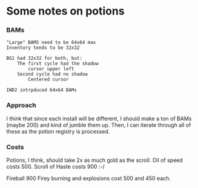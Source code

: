 # Some notes on potions

### BAMs
	"Large" BAMS need to be 64x64 max
	Inventory tends to be 32x32

	BG1 had 32x32 for both, but:
		The first cycle had the shadow
			cursor upper left
		Second cycle had no shadow
			Centered cursor

	IWD2 intrpduced 64x64 BAMs



### Approach
I think that since each install will be different, I should make a ton of BAMs (maybe 200) and kind of jumble them up. Then, I can iterate
through all of these as the potion registry is processed.


### Costs
Potions, I think, should take 2x as much gold as the scroll.
Oil of speed costs 500.
Scroll of Haste costs 900
:-/

Fireball 900
Firey burning and explosions cost 500 and 450 each.
